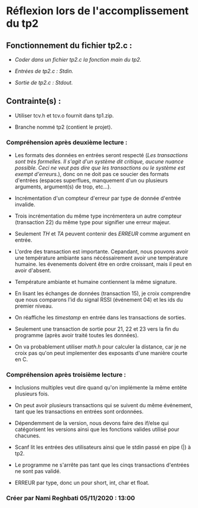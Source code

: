 # Réflexion lors de l'accomplissement du tp2

## Fonctionnement du fichier tp2.c :

- *Coder dans un fichier tp2.c la fonction main du tp2.*

- *Entrées de tp2.c : Stdin.* 

- *Sortie de tp2.c : Stdout.*

## Contrainte(s) :

- Utiliser tcv.h et tcv.o fournit dans tp1.zip.

- Branche nommé tp2 (contient le projet).

### Compréhension après deuxième lecture :

- Les formats des données en entrées seront respecté (*Les transactions sont très formelles. Il s'agit d'un système dit critique, aucune nuance possible.
  Ceci ne veut pas dire que les transactions ou le système est exempt d'erreurs.*), donc on ne doit pas ce soucier des formats d'entrées (espaces superflues,
  manquement d'un ou plusieurs arguments, argument(s) de trop, etc...).

- Incrémentation d'un compteur d'erreur par type de donnée d'entrée invalide.

- Trois incrémentation du même type incrémentera un autre compteur (transaction 22) du même type pour signifier une erreur majeur.

- Seulement *TH* et *TA* peuvent contenir des *ERREUR* comme argument en entrée.

- L'ordre des transaction est importante. Cepandant, nous pouvons avoir une température ambiante sans nécéssairement avoir une température humaine.
  les évenements doivent être en ordre croissant, mais il peut en avoir d'absent.

- Température ambiante et humaine contiennent la même signature.

- En lisant les échanges de données (transaction 15), je croix comprendre que nous comparons l'id du signal RSSI (événement 04) et les ids du premier niveau.

- On réaffiche les *timestamp* en entrée dans les transactions de sorties.

- Seulement une transaction de sortie pour 21, 22 et 23 vers la fin du programme (après avoir traité toutes les données).

- On va probablement utiliser *math.h* pour calculer la distance, car je ne croix pas qu'on peut implementer des exposants d'une manière courte en C.

### Compréhension après troisième lecture :

- Inclusions multiples veut dire quand qu'on implémente la même entête plusieurs fois.

- On peut avoir plusieurs transactions qui se suivent du même événement, tant que les transactions en entrées sont ordonnées.

- Dépendemment de la version, nous devons faire des if/else qui catégorisent les versions ainsi que les fonctions valides utilisé pour chacunes.

- Scanf lit les entrées des utilisateurs ainsi que le stdin passé en pipe (|) à tp2.

- Le programme ne s'arrête pas tant que les cinqs transactions d'entrées ne sont pas validé.

- ERREUR par type, donc un pour short, int, char et float.
 
### Créer par Nami Reghbati 05/11/2020 : 13:00
